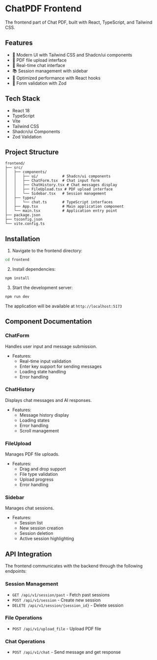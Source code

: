# ChatPDF Frontend

The frontend part of Chat PDF, built with React, TypeScript, and Tailwind CSS.

## Features

- 🎨 Modern UI with Tailwind CSS and Shadcn/ui components
- 📄 PDF file upload interface
- 💬 Real-time chat interface
- 📚 Session management with sidebar
- 🚀 Optimized performance with React hooks
- 📝 Form validation with Zod

## Tech Stack

- React 18
- TypeScript
- Vite
- Tailwind CSS
- Shadcn/ui Components
- Zod Validation

## Project Structure

```
frontend/
├── src/
│   ├── components/
│   │   ├── ui/           # Shadcn/ui components
│   │   ├── ChatForm.tsx  # Chat input form
│   │   ├── ChatHistory.tsx # Chat messages display
│   │   ├── FileUpload.tsx # PDF upload interface
│   │   └── Sidebar.tsx   # Session management
│   ├── types/
│   │   └── chat.ts       # TypeScript interfaces
│   ├── App.tsx           # Main application component
│   └── main.tsx          # Application entry point
├── package.json
├── tsconfig.json
└── vite.config.ts
```

## Installation

1. Navigate to the frontend directory:
```bash
cd frontend
```

2. Install dependencies:
```bash
npm install
```

3. Start the development server:
```bash
npm run dev
```

The application will be available at `http://localhost:5173`

## Component Documentation

### ChatForm
Handles user input and message submission.
- Features:
  - Real-time input validation
  - Enter key support for sending messages
  - Loading state handling
  - Error handling

### ChatHistory
Displays chat messages and AI responses.
- Features:
  - Message history display
  - Loading states
  - Error handling
  - Scroll management

### FileUpload
Manages PDF file uploads.
- Features:
  - Drag and drop support
  - File type validation
  - Upload progress
  - Error handling

### Sidebar
Manages chat sessions.
- Features:
  - Session list
  - New session creation
  - Session deletion
  - Active session highlighting

## API Integration

The frontend communicates with the backend through the following endpoints:

### Session Management
- `GET /api/v1/session/past` - Fetch past sessions
- `POST /api/v1/session` - Create new session
- `DELETE /api/v1/session/{session_id}` - Delete session

### File Operations
- `POST /api/v1/upload_file` - Upload PDF file

### Chat Operations
- `POST /api/v1/chat` - Send message and get response

